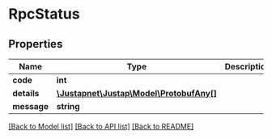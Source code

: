 # RpcStatus

## Properties
Name | Type | Description | Notes
------------ | ------------- | ------------- | -------------
**code** | **int** |  | [optional] 
**details** | [**\Justapnet\Justap\Model\ProtobufAny[]**](ProtobufAny.md) |  | [optional] 
**message** | **string** |  | [optional] 

[[Back to Model list]](../README.md#documentation-for-models) [[Back to API list]](../README.md#documentation-for-api-endpoints) [[Back to README]](../README.md)


